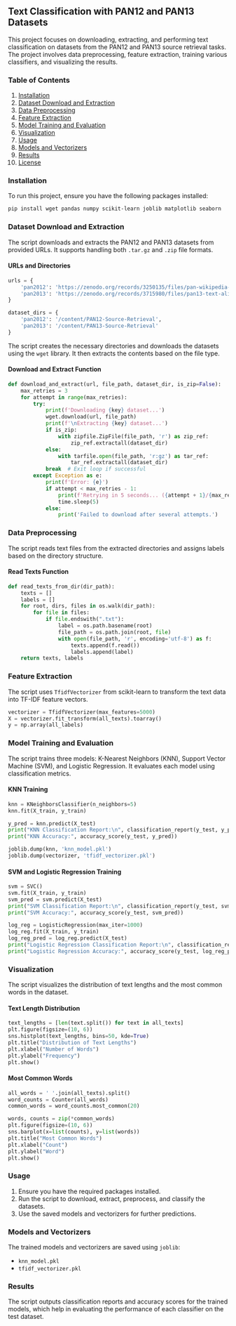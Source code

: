 
## Text Classification with PAN12 and PAN13 Datasets

This project focuses on downloading, extracting, and performing text classification on datasets from the PAN12 and PAN13 source retrieval tasks. The project involves data preprocessing, feature extraction, training various classifiers, and visualizing the results.

### Table of Contents
1. [Installation](#installation)
2. [Dataset Download and Extraction](#dataset-download-and-extraction)
3. [Data Preprocessing](#data-preprocessing)
4. [Feature Extraction](#feature-extraction)
5. [Model Training and Evaluation](#model-training-and-evaluation)
6. [Visualization](#visualization)
7. [Usage](#usage)
8. [Models and Vectorizers](#models-and-vectorizers)
9. [Results](#results)
10. [License](#license)

### Installation

To run this project, ensure you have the following packages installed:

```bash
pip install wget pandas numpy scikit-learn joblib matplotlib seaborn
```

### Dataset Download and Extraction

The script downloads and extracts the PAN12 and PAN13 datasets from provided URLs. It supports handling both `.tar.gz` and `.zip` file formats.

#### URLs and Directories

```python
urls = {
    'pan2012': 'https://zenodo.org/records/3250135/files/pan-wikipedia-quality-flaw-corpus-2012.tar.gz?download=1',
    'pan2013': 'https://zenodo.org/records/3715980/files/pan13-text-alignment-test-and-training.zip?download=1'
}

dataset_dirs = {
    'pan2012': '/content/PAN12-Source-Retrieval',
    'pan2013': '/content/PAN13-Source-Retrieval'
}
```

The script creates the necessary directories and downloads the datasets using the `wget` library. It then extracts the contents based on the file type.

#### Download and Extract Function

```python
def download_and_extract(url, file_path, dataset_dir, is_zip=False):
    max_retries = 3
    for attempt in range(max_retries):
        try:
            print(f'Downloading {key} dataset...')
            wget.download(url, file_path)
            print(f'\nExtracting {key} dataset...')
            if is_zip:
                with zipfile.ZipFile(file_path, 'r') as zip_ref:
                    zip_ref.extractall(dataset_dir)
            else:
                with tarfile.open(file_path, 'r:gz') as tar_ref:
                    tar_ref.extractall(dataset_dir)
            break  # Exit loop if successful
        except Exception as e:
            print(f'Error: {e}')
            if attempt < max_retries - 1:
                print(f'Retrying in 5 seconds... ({attempt + 1}/{max_retries})')
                time.sleep(5)
            else:
                print('Failed to download after several attempts.')
```

### Data Preprocessing

The script reads text files from the extracted directories and assigns labels based on the directory structure.

#### Read Texts Function

```python
def read_texts_from_dir(dir_path):
    texts = []
    labels = []
    for root, dirs, files in os.walk(dir_path):
        for file in files:
            if file.endswith(".txt"):
                label = os.path.basename(root)
                file_path = os.path.join(root, file)
                with open(file_path, 'r', encoding='utf-8') as f:
                    texts.append(f.read())
                    labels.append(label)
    return texts, labels
```

### Feature Extraction

The script uses `TfidfVectorizer` from scikit-learn to transform the text data into TF-IDF feature vectors.

```python
vectorizer = TfidfVectorizer(max_features=5000)
X = vectorizer.fit_transform(all_texts).toarray()
y = np.array(all_labels)
```

### Model Training and Evaluation

The script trains three models: K-Nearest Neighbors (KNN), Support Vector Machine (SVM), and Logistic Regression. It evaluates each model using classification metrics.

#### KNN Training

```python
knn = KNeighborsClassifier(n_neighbors=5)
knn.fit(X_train, y_train)

y_pred = knn.predict(X_test)
print("KNN Classification Report:\n", classification_report(y_test, y_pred))
print("KNN Accuracy:", accuracy_score(y_test, y_pred))

joblib.dump(knn, 'knn_model.pkl')
joblib.dump(vectorizer, 'tfidf_vectorizer.pkl')
```

#### SVM and Logistic Regression Training

```python
svm = SVC()
svm.fit(X_train, y_train)
svm_pred = svm.predict(X_test)
print("SVM Classification Report:\n", classification_report(y_test, svm_pred))
print("SVM Accuracy:", accuracy_score(y_test, svm_pred))

log_reg = LogisticRegression(max_iter=1000)
log_reg.fit(X_train, y_train)
log_reg_pred = log_reg.predict(X_test)
print("Logistic Regression Classification Report:\n", classification_report(y_test, log_reg_pred))
print("Logistic Regression Accuracy:", accuracy_score(y_test, log_reg_pred))
```

### Visualization

The script visualizes the distribution of text lengths and the most common words in the dataset.

#### Text Length Distribution

```python
text_lengths = [len(text.split()) for text in all_texts]
plt.figure(figsize=(10, 6))
sns.histplot(text_lengths, bins=50, kde=True)
plt.title("Distribution of Text Lengths")
plt.xlabel("Number of Words")
plt.ylabel("Frequency")
plt.show()
```

#### Most Common Words

```python
all_words = ' '.join(all_texts).split()
word_counts = Counter(all_words)
common_words = word_counts.most_common(20)

words, counts = zip(*common_words)
plt.figure(figsize=(10, 6))
sns.barplot(x=list(counts), y=list(words))
plt.title("Most Common Words")
plt.xlabel("Count")
plt.ylabel("Word")
plt.show()
```

### Usage

1. Ensure you have the required packages installed.
2. Run the script to download, extract, preprocess, and classify the datasets.
3. Use the saved models and vectorizers for further predictions.

### Models and Vectorizers

The trained models and vectorizers are saved using `joblib`:

- `knn_model.pkl`
- `tfidf_vectorizer.pkl`

### Results

The script outputs classification reports and accuracy scores for the trained models, which help in evaluating the performance of each classifier on the test dataset.
